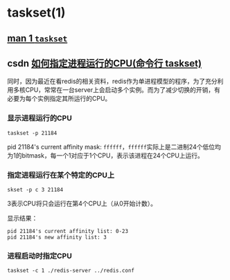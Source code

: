 # taskset(1)



## [man 1 `taskset`](https://www.man7.org/linux/man-pages/man1/taskset.1.html)



## csdn [如何指定进程运行的CPU(命令行 taskset)](https://blog.csdn.net/xluren/article/details/43202201)

同时，因为最近在看redis的相关资料，redis作为单进程模型的程序，为了充分利用多核CPU，常常在一台server上会启动多个实例。而为了减少切换的开销，有必要为每个实例指定其所运行的CPU。

### 显示进程运行的CPU

```shell
taskset -p 21184
```

pid 21184's current affinity mask: `ffffff`，`ffffff`实际上是二进制24个低位均为1的bitmask，每一个1对应于1个CPU，表示该进程在24个CPU上运行。



### 指定进程运行在某个特定的CPU上

```shell
skset -p c 3 21184
```

3表示CPU将只会运行在第4个CPU上（从0开始计数）。

显示结果：

```shell
pid 21184's current affinity list: 0-23
pid 21184's new affinity list: 3
```

### 进程启动时指定CPU

```shell
taskset -c 1 ./redis-server ../redis.conf
```

